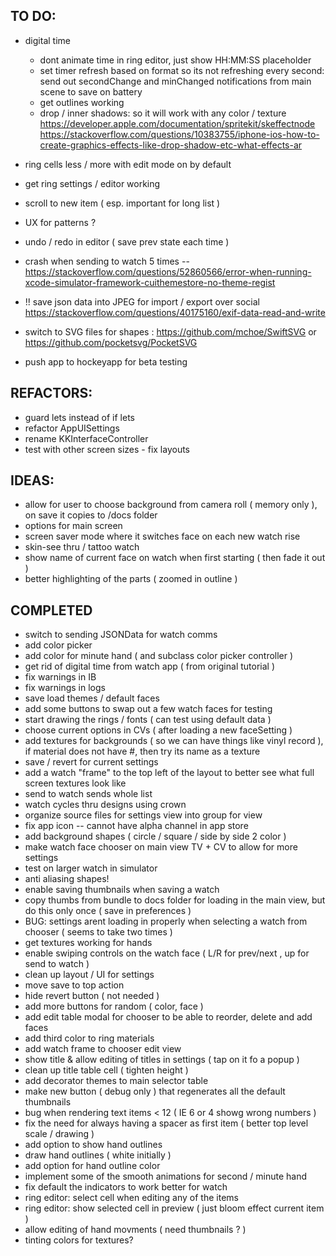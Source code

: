 ## TO DO:

- digital time
    - dont animate time in ring editor, just show HH:MM:SS placeholder
    - set timer refresh based on format so its not refreshing every second: send out secondChange and minChanged notifications from main scene to save on battery
    - get outlines working
    - drop / inner shadows: so it will work with any color / texture
        https://developer.apple.com/documentation/spritekit/skeffectnode
        https://stackoverflow.com/questions/10383755/iphone-ios-how-to-create-graphics-effects-like-drop-shadow-etc-what-effects-ar

- ring cells less / more with edit mode on by default

- get ring settings / editor working
- scroll to new item ( esp. important for long list )
- UX for patterns ?

- undo / redo in editor ( save prev state each time )

- crash when sending to watch 5 times -- https://stackoverflow.com/questions/52860566/error-when-running-xcode-simulator-framework-cuithemestore-no-theme-regist
- !! save json data into JPEG for import / export over social  https://stackoverflow.com/questions/40175160/exif-data-read-and-write
- switch to SVG files for shapes : https://github.com/mchoe/SwiftSVG or https://github.com/pocketsvg/PocketSVG
- push app to hockeyapp for beta testing

## REFACTORS:
- guard lets instead of if lets
- refactor AppUISettings
- rename KKInterfaceController
- test with other screen sizes - fix layouts

## IDEAS:
- allow for user to choose background from camera roll ( memory only ), on save it copies to /docs folder
- options for main screen
- screen saver mode where it switches face on each new watch rise
- skin-see thru / tattoo watch
- show name of current face on watch when first starting ( then fade it out )
- better highlighting of the parts ( zoomed in outline )

## COMPLETED
- switch to sending JSONData for watch comms
- add color picker
- add color for minute hand ( and subclass color picker controller )
- get rid of digital time from watch app ( from original tutorial )
- fix warnings in IB 
- fix warnings in logs
- save load themes / default faces
- add some buttons to swap out a few watch faces for testing
- start drawing the rings / fonts ( can test using default data )
- choose current options in CVs ( after loading a new faceSetting )
- add textures for backgrounds ( so we can have things like vinyl record ), if material does not have #, then try its name as a texture
- save / revert for current settings
- add a watch "frame" to the top left of the layout to better see what full screen textures look like
- send to watch sends whole list
- watch cycles thru designs using crown
- organize source files for settings view into group for view 
- fix app icon -- cannot have alpha channel in app store 
- add background shapes ( circle / square / side by side 2 color )
- make watch face chooser on main view TV + CV to allow for more settings 
- test on larger watch in simulator
- anti aliasing shapes!
- enable saving thumbnails when saving a watch
- copy thumbs from bundle to docs folder for loading in the main view, but do this only once ( save in preferences )
- BUG: settings arent loading in properly when selecting a watch from chooser ( seems to take two times )
- get textures working for hands
- enable swiping controls on the watch face ( L/R for prev/next , up for send to watch )
- clean up layout / UI for settings 
- move save to top action
- hide revert button ( not needed )
- add more buttons for random ( color, face )
- add edit table modal for chooser to be able to reorder, delete and add faces
- add third color to ring materials
- add watch frame to chooser edit view
- show title & allow editing of titles in settings ( tap on it fo a popup )
- clean up title table cell ( tighten height )
- add decorator themes to main selector table
- make new button ( debug only )  that regenerates all the default thumbnails
- bug when rendering text items < 12 ( IE 6 or 4 showg wrong numbers )
- fix the need for always having a spacer as first item ( better top level scale / drawing ) 
- add option to show hand outlines
- draw hand outlines ( white initially )
- add option for hand outline color
- implement some of the smooth animations for second / minute hand
- fix default the indicators to work better for watch
- ring editor: select cell when editing any of the items
- ring editor: show selected cell in preview ( just bloom effect current item )
- allow editing of hand movments ( need thumbnails ? )
- tinting colors for textures?

